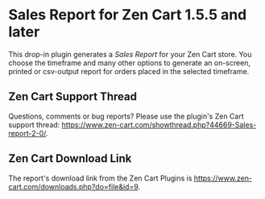 # Sales Report for Zen Cart 1.5.5 and later

This drop-in plugin generates a _Sales Report_ for your Zen Cart store.  You choose the timeframe and many other options to generate an on-screen, printed or csv-output report for orders placed in the selected timeframe.

## Zen Cart Support Thread

Questions, comments or bug reports?  Please use the plugin's Zen Cart support thread: https://www.zen-cart.com/showthread.php?44669-Sales-report-2-0/.

## Zen Cart Download Link

The report's download link from the Zen Cart Plugins is  https://www.zen-cart.com/downloads.php?do=file&id=9.